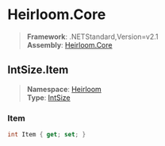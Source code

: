 # Heirloom.Core

> **Framework**: .NETStandard,Version=v2.1  
> **Assembly**: [Heirloom.Core][0]  

## IntSize.Item

> **Namespace**: [Heirloom][0]  
> **Type**: [IntSize][1]  

### Item

```cs
int Item { get; set; }
```

[0]: ../Heirloom.Core.md
[1]: Heirloom.IntSize.md
